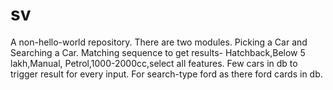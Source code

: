 # sv
A non-hello-world repository.
There are two modules. Picking a Car and Searching a Car.
Matching sequence to get results- Hatchback,Below 5 lakh,Manual, Petrol,1000-2000cc,select all features.
Few cars in db to trigger result for every input.
For search-type ford as there ford cards in db.
